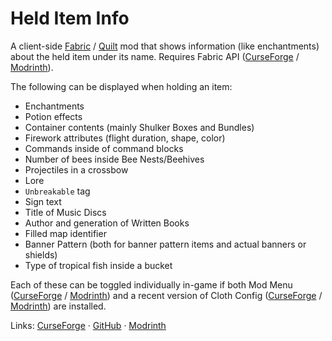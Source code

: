 # Held Item Info

A client-side [Fabric](https://fabricmc.net) / [Quilt](https://quiltmc.org/) mod that shows information (like enchantments) about the held item under its name. Requires Fabric API ([CurseForge](https://www.curseforge.com/minecraft/mc-mods/fabric-api) / [Modrinth](https://modrinth.com/mod/fabric-api)). 

The following can be displayed when holding an item:
- Enchantments 
- Potion effects
- Container contents (mainly Shulker Boxes and Bundles)
- Firework attributes (flight duration, shape, color)
- Commands inside of command blocks
- Number of bees inside Bee Nests/Beehives
- Projectiles in a crossbow
- Lore
- `Unbreakable` tag
- Sign text
- Title of Music Discs
- Author and generation of Written Books
- Filled map identifier
- Banner Pattern (both for banner pattern items and actual banners or shields)
- Type of tropical fish inside a bucket

Each of these can be toggled individually in-game if both Mod Menu ([CurseForge](https://www.curseforge.com/minecraft/mc-mods/modmenu) / [Modrinth](https://modrinth.com/mod/modmenu)) and a recent version of Cloth Config ([CurseForge](https://www.curseforge.com/minecraft/mc-mods/cloth-config) / [Modrinth](https://modrinth.com/mod/cloth-config)) are installed.

Links: [CurseForge](https://www.curseforge.com/minecraft/mc-mods/held-item-info) · [GitHub](https://github.com/A5b84/held-item-info) · [Modrinth](https://modrinth.com/mod/held-item-info)
